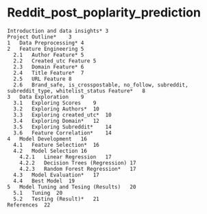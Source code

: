 # Reddit_post_poplarity_prediction

    Introduction and data insights*	3
    Project Outline*	3
    1	Data Preprocessing*	4
    2	Feature Engineering	5
      2.1	Author Feature*	5
      2.2	Created_utc Feature	5
      2.3	Domain Feature*	6
      2.4	Title Feature*	7
      2.5	URL Feature	8
      2.6	Brand_safe, is_crosspostable, no_follow, subreddit, subreddit_type, whitelist_status Feature*	8
    3	Data Exploration	9
      3.1	Exploring Scores	9
      3.2	Exploring Authors*	10
      3.3	Exploring created_utc*	10
      3.4	Exploring Domain*	12
      3.5	Exploring Subreddit*	14
      3.6	Feature Correlation*	14
    4	Model Development	16
      4.1	Feature Selection*	16
      4.2	Model Selection	16
        4.2.1	Linear Regression	17
        4.2.2	Decision Trees (Regression)	17
        4.2.3	Random Forest Regression*	17
      4.3	Model Evaluation*	17
      4.4	Best Model	19
    5	Model Tuning and Tesing (Results)	20
      5.1	Tuning	20
      5.2	Testing (Result)*	21
    References	22

